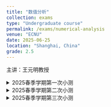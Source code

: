 ```yaml
---
title: "数值分析"
collection: exams
type: "Undergraduate course"
permalink: /exams/numerical-analysis
venue: "ECNU"
date: 2025-06-25
location: "Shanghai, China"
grade: 2.5
---
```

主讲：王元明教授

<details markdown="1">
  <summary> 2025春季学期第一次小测</summary>

**第1题[8分]**
求\\(x=0.0123456\\)至少有\\(3\\)位有效数字的近似数.

**第2题[8分]**
已知\\(f(x)=4x^4+3x^3+2x^2+x+1\\)，求\\(f[1,2,3,4]\\).

**第3题[8分]**
已知\\(p_3(x)=ax^3+bx^2+cx+d\\)为\\(x^4-5\\)关于插值节点
\\[x_0=0,\quad x_1=1,\quad x_2=2,\quad x_3=3\\]
的三次拉格朗日插值多项式，计算\\(a,b,c,d\\).

**第4题[6分]**
设\\[f(x)=\begin{cases} 3+x-9x^3, & 0\le x\le 1,\\\ a+b(x-1)-27(x-1)^2+(x-1)^3, &1\le x\le 2\end{cases}\\]
是一个三次样条函数，计算\\(a,b\\).

**第5题[10分]**
设\\(p_2(x)=ax^2+bx+c\\)是关于\\(\cos (x)\\)关于节点\\(x_0=0,x_1=1,x_2=2\\)的二次插值多项式，写出并证明余项\\(R_2(x)=\cos(x)-p_2(x),(x\in(0,2))\\)的表达式.
</details>

<details markdown="1">
  <summary> 2025春季学期第二次小测</summary>

**第1题[10分]**
写出首项系数为1的切比雪夫多项式\\(\tilde{T}_n(x)\\)的递推公式.

**第2题[10分]**
已知\\(p_2^*(x)=ax^2+bx+c\\)是三次多项式\\(p(x)=x^3+x^2+\frac{1}{4}x^1+1\\)在区间\\([-1,1]\\)上的二次最佳一致逼近多项式，求\\(a,b,c\\).

**第3题[10分]**
已知\\(p_2^*(x)=ax^2+bx+c\\)是三次多项式\\(p(x)=x^3+x^2+\frac{2}{5}x^1+1\\)在区间\\([-1,1]\\)上关于权函数\\(\rho(x)\equiv 1\\)的二次最佳平方逼近多项式，求\\(a,b,c\\).

**第4题[10分]**
求\\(f(x)=15\sqrt{x}\\)在\\([0,1]\\)上关于权函数\\(\rho(x)\equiv 1\\)的一次最佳平方逼近多项式.

**第5题[10分]**
确定\\(A,B,C,\alpha\\)，使得积分公式
\\[\int_{-1}^1 f(x)\mathrm{d}x\approx Af(\alpha)+Bf(0)+Cf(-\alpha)\\]
具有尽可能高的代数精度，并求此代数精度.
</details>

<details markdown="1">
  <summary> 2025春季学期第三次小测</summary>

**第1题[10分]**
设\\(f(x)\in C^4[0,1]\\)，证明如下数值积分公式：
\\[\int_0^1 f(x)\mathrm{d}x=\frac{1}{6}\left(f(0)+f\left(\frac{1}{2}\right)+f(1)\right)-\frac{1}{2880}f^{(4)}(\eta),\quad 0\le\eta\le 1.\\]

**第2题[10分]**
证明：积分公式
\\[\int_a^b f(x)\mathrm{d}x\approx \sum_{k=0}^nA_kf(x_k),\quad x_k\in [a,b]\text{互不相同},\\]
为高斯型积分公式的一个必要条件是\\(A_k>0(k=0,1,2,\cdots,n).\\)

**第3题[10分]**
用列主元消去法求解线性代数方程组
\\[\begin{cases}-x_1-x_2+5x_3 &=-8,\\\4x_1+x_2-x_3&=7,\\\x_1+3x_2-x_3&=8.\end{cases}\\]

**第4题[10分]**
用追赶法求解如下三对角线性方程组：
\\[\begin{pmatrix}2&1& & \\\1&3&1&\\\&1&1&1\\\&&2&1 \end{pmatrix}\begin{pmatrix}x_1\\\x_2\\\x_3\\\x_4\end{pmatrix}=\begin{pmatrix}1\\\2\\\2\\\0 \end{pmatrix}.\\]
</details>
